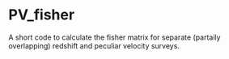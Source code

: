 # PV_fisher
A short code to calculate the fisher matrix for separate (partaily overlapping) redshift and peculiar velocity surveys.
